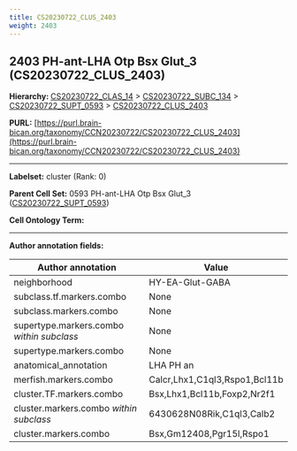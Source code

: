 ```yaml
---
title: CS20230722_CLUS_2403
weight: 2403
---
```

## 2403 PH-ant-LHA Otp Bsx Glut_3 (CS20230722_CLUS_2403)
<b>Hierarchy: </b>
[CS20230722_CLAS_14](../CS20230722_CLAS_14) >
[CS20230722_SUBC_134](../CS20230722_SUBC_134) >
[CS20230722_SUPT_0593](../CS20230722_SUPT_0593) >
[CS20230722_CLUS_2403](../CS20230722_CLUS_2403)

**PURL:** [https://purl.brain-bican.org/taxonomy/CCN20230722/CS20230722_CLUS_2403](https://purl.brain-bican.org/taxonomy/CCN20230722/CS20230722_CLUS_2403)

---


**Labelset:** cluster (Rank: 0)

**Parent Cell Set:** 0593 PH-ant-LHA Otp Bsx Glut_3 ([CS20230722_SUPT_0593](../CS20230722_SUPT_0593))



**Cell Ontology Term:** 

[MARKER GENES.]: #


---

[TRANSFERRED ANNOTATIONS.]: #


[AUTHOR ANNOTATION FIELDS.]: #


**Author annotation fields:**

| Author annotation | Value |
|-------------------|-------|
|neighborhood|HY-EA-Glut-GABA|
|subclass.tf.markers.combo|None|
|subclass.markers.combo|None|
|supertype.markers.combo _within subclass_|None|
|supertype.markers.combo|None|
|anatomical_annotation|LHA PH an|
|merfish.markers.combo|Calcr,Lhx1,C1ql3,Rspo1,Bcl11b|
|cluster.TF.markers.combo|Bsx,Lhx1,Bcl11b,Foxp2,Nr2f1|
|cluster.markers.combo _within subclass_|6430628N08Rik,C1ql3,Calb2|
|cluster.markers.combo|Bsx,Gm12408,Pgr15l,Rspo1|
